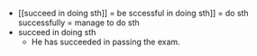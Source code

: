 - [[succeed in doing sth]] = be sccessful in doing sth]] = do sth successfully = manage to do sth
- succeed in doing sth
	- He has succeeded in passing the exam.